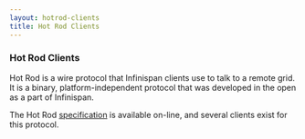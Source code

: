 ```yaml
---
layout: hotrod-clients
title: Hot Rod Clients
---
```


### Hot Rod Clients

Hot Rod is a wire protocol that Infinispan clients use to talk to a remote grid. It is a binary, platform-independent protocol that was developed in the open as a part of Infinispan.

The Hot Rod [specification](https://infinispan.org/docs/stable/user_guide/user_guide.html#hot_rod_protocol) is available on-line, and several clients exist for this protocol.
